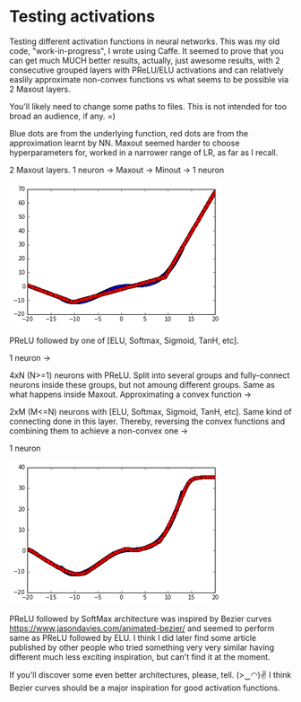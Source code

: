 # Testing activations
Testing different activation functions in neural networks. This was my old code, "work-in-progress", I wrote using Caffe. It seemed to prove that you can get much MUCH better results, actually, just awesome results, with 2 consecutive grouped layers with PReLU/ELU activations and can relatively easlily approximate non-convex functions vs what seems to be possible via 2 Maxout layers.

You'll likely need to change some paths to files. This is not intended for too broad an audience, if any. =)

Blue dots are from the underlying function, red dots are from the approximation learnt by NN. Maxout seemed harder to choose hyperparameters for, worked in a narrower range of LR, as far as I recall.

2 Maxout layers. 1 neuron -> Maxout -> Minout -> 1 neuron

![2 maxout layers](2-maxout.png)


PReLU followed by one of [ELU, Softmax, Sigmoid, TanH, etc]. 

1 neuron ->

4xN (N>=1) neurons with PReLU. Split into several groups and fully-connect neurons inside these groups, but not amoung different groups. Same as what happens inside Maxout. Approximating a convex function ->

2xM (M<=N) neurons with [ELU, Softmax, Sigmoid, TanH, etc]. Same kind of connecting done in this layer. Thereby, reversing the convex functions and combining them to achieve a non-convex one ->

1 neuron

![PReLU followed by ELU, or Softmax](bezier-pyramid.png)



PReLU followed by SoftMax architecture was inspired by Bezier curves https://www.jasondavies.com/animated-bezier/ and seemed to perform same as PReLU followed by ELU. I think I did later find some article published by other people who tried something very very similar having different much less exciting inspiration, but can't find it at the moment.

If you'll discover some even better architectures, please, tell. (>‿◠)✌ I think Bezier curves should be a major inspiration for good activation functions.

